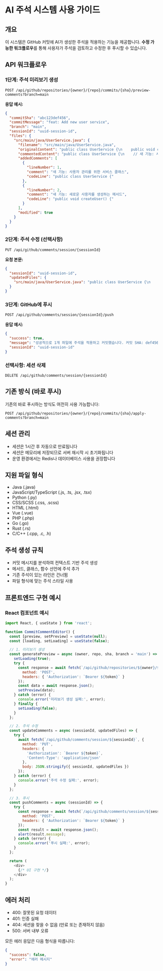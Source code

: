 # AI 주석 시스템 사용 가이드

## 개요
이 시스템은 GitHub 커밋에 AI가 생성한 주석을 적용하는 기능을 제공합니다. 
**수정 가능한 워크플로우**를 통해 사용자가 주석을 검토하고 수정한 후 푸시할 수 있습니다.

## API 워크플로우

### 1단계: 주석 미리보기 생성
```
POST /api/github/repositories/{owner}/{repo}/commits/{sha}/preview-comments?branch=main
```

**응답 예시:**
```json
{
  "commitSha": "abc123def456",
  "commitMessage": "feat: Add new user service",
  "branch": "main",
  "sessionId": "uuid-session-id",
  "files": {
    "src/main/java/UserService.java": {
      "filename": "src/main/java/UserService.java",
      "originalContent": "public class UserService {\n    public void createUser() {\n        // 구현\n    }\n}",
      "commentedContent": "public class UserService {\n    // 새 기능: 사용자 관리를 위한 서비스 클래스\n    public void createUser() {\n        // 새 기능: 새로운 사용자를 생성하는 메서드\n        // 구현\n    }\n}",
      "addedComments": [
        {
          "lineNumber": 1,
          "comment": "새 기능: 사용자 관리를 위한 서비스 클래스",
          "codeLine": "public class UserService {"
        },
        {
          "lineNumber": 2,
          "comment": "새 기능: 새로운 사용자를 생성하는 메서드",
          "codeLine": "public void createUser() {"
        }
      ],
      "modified": true
    }
  }
}
```

### 2단계: 주석 수정 (선택사항)
```
PUT /api/github/comments/session/{sessionId}
```

**요청 본문:**
```json
{
  "sessionId": "uuid-session-id",
  "updatedFiles": {
    "src/main/java/UserService.java": "public class UserService {\n    // 사용자 관리 서비스 - 수정된 주석\n    public void createUser() {\n        // 사용자 생성 로직 - 수정된 주석\n        // 구현\n    }\n}"
  }
}
```

### 3단계: GitHub에 푸시
```
POST /api/github/comments/session/{sessionId}/push
```

**응답 예시:**
```json
{
  "success": true,
  "message": "성공적으로 1개 파일에 주석을 적용하고 커밋했습니다. 커밋 SHA: def456gh",
  "sessionId": "uuid-session-id"
}
```

### 선택사항: 세션 삭제
```
DELETE /api/github/comments/session/{sessionId}
```

## 기존 방식 (바로 푸시)
기존의 바로 푸시하는 방식도 여전히 사용 가능합니다:
```
POST /api/github/repositories/{owner}/{repo}/commits/{sha}/apply-comments?branch=main
```

## 세션 관리
- 세션은 1시간 후 자동으로 만료됩니다
- 세션은 메모리에 저장되므로 서버 재시작 시 초기화됩니다
- 운영 환경에서는 Redis나 데이터베이스 사용을 권장합니다

## 지원 파일 형식
- Java (.java)
- JavaScript/TypeScript (.js, .ts, .jsx, .tsx)
- Python (.py)
- CSS/SCSS (.css, .scss)
- HTML (.html)
- Vue (.vue)
- PHP (.php)
- Go (.go)
- Rust (.rs)
- C/C++ (.cpp, .c, .h)

## 주석 생성 규칙
- 커밋 메시지를 분석하여 컨텍스트 기반 주석 생성
- 메서드, 클래스, 함수 선언에 주석 추가
- 기존 주석이 있는 라인은 건너뜀
- 파일 형식에 맞는 주석 스타일 사용

## 프론트엔드 구현 예시

### React 컴포넌트 예시
```javascript
import React, { useState } from 'react';

function CommitCommentEditor() {
  const [preview, setPreview] = useState(null);
  const [loading, setLoading] = useState(false);

  // 1. 미리보기 생성
  const generatePreview = async (owner, repo, sha, branch = 'main') => {
    setLoading(true);
    try {
      const response = await fetch(`/api/github/repositories/${owner}/${repo}/commits/${sha}/preview-comments?branch=${branch}`, {
        method: 'POST',
        headers: { 'Authorization': `Bearer ${token}` }
      });
      const data = await response.json();
      setPreview(data);
    } catch (error) {
      console.error('미리보기 생성 실패:', error);
    } finally {
      setLoading(false);
    }
  };

  // 2. 주석 수정
  const updateComments = async (sessionId, updatedFiles) => {
    try {
      await fetch(`/api/github/comments/session/${sessionId}`, {
        method: 'PUT',
        headers: { 
          'Authorization': `Bearer ${token}`,
          'Content-Type': 'application/json'
        },
        body: JSON.stringify({ sessionId, updatedFiles })
      });
    } catch (error) {
      console.error('주석 수정 실패:', error);
    }
  };

  // 3. 푸시
  const pushComments = async (sessionId) => {
    try {
      const response = await fetch(`/api/github/comments/session/${sessionId}/push`, {
        method: 'POST',
        headers: { 'Authorization': `Bearer ${token}` }
      });
      const result = await response.json();
      alert(result.message);
    } catch (error) {
      console.error('푸시 실패:', error);
    }
  };

  return (
    <div>
      {/* UI 구현 */}
    </div>
  );
}
```

## 에러 처리
- 400: 잘못된 요청 데이터
- 401: 인증 실패
- 404: 세션을 찾을 수 없음 (만료 또는 존재하지 않음)
- 500: 서버 내부 오류

모든 에러 응답은 다음 형식을 따릅니다:
```json
{
  "success": false,
  "error": "에러 메시지"
}
```
